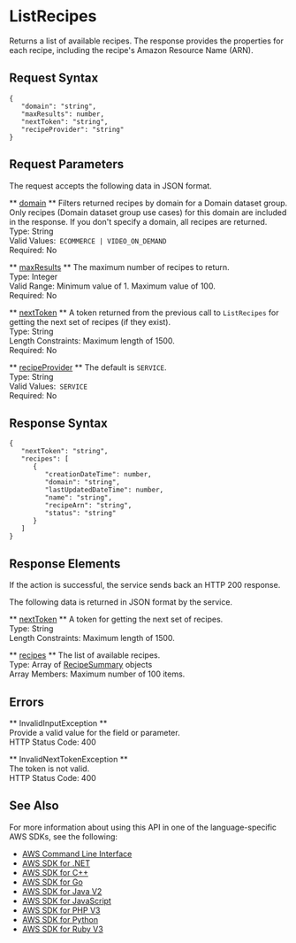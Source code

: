 # ListRecipes<a name="API_ListRecipes"></a>

Returns a list of available recipes\. The response provides the properties for each recipe, including the recipe's Amazon Resource Name \(ARN\)\.

## Request Syntax<a name="API_ListRecipes_RequestSyntax"></a>

```
{
   "domain": "string",
   "maxResults": number,
   "nextToken": "string",
   "recipeProvider": "string"
}
```

## Request Parameters<a name="API_ListRecipes_RequestParameters"></a>

The request accepts the following data in JSON format\.

 ** [domain](#API_ListRecipes_RequestSyntax) **   <a name="personalize-ListRecipes-request-domain"></a>
 Filters returned recipes by domain for a Domain dataset group\. Only recipes \(Domain dataset group use cases\) for this domain are included in the response\. If you don't specify a domain, all recipes are returned\.   
Type: String  
Valid Values:` ECOMMERCE | VIDEO_ON_DEMAND`   
Required: No

 ** [maxResults](#API_ListRecipes_RequestSyntax) **   <a name="personalize-ListRecipes-request-maxResults"></a>
The maximum number of recipes to return\.  
Type: Integer  
Valid Range: Minimum value of 1\. Maximum value of 100\.  
Required: No

 ** [nextToken](#API_ListRecipes_RequestSyntax) **   <a name="personalize-ListRecipes-request-nextToken"></a>
A token returned from the previous call to `ListRecipes` for getting the next set of recipes \(if they exist\)\.  
Type: String  
Length Constraints: Maximum length of 1500\.  
Required: No

 ** [recipeProvider](#API_ListRecipes_RequestSyntax) **   <a name="personalize-ListRecipes-request-recipeProvider"></a>
The default is `SERVICE`\.  
Type: String  
Valid Values:` SERVICE`   
Required: No

## Response Syntax<a name="API_ListRecipes_ResponseSyntax"></a>

```
{
   "nextToken": "string",
   "recipes": [ 
      { 
         "creationDateTime": number,
         "domain": "string",
         "lastUpdatedDateTime": number,
         "name": "string",
         "recipeArn": "string",
         "status": "string"
      }
   ]
}
```

## Response Elements<a name="API_ListRecipes_ResponseElements"></a>

If the action is successful, the service sends back an HTTP 200 response\.

The following data is returned in JSON format by the service\.

 ** [nextToken](#API_ListRecipes_ResponseSyntax) **   <a name="personalize-ListRecipes-response-nextToken"></a>
A token for getting the next set of recipes\.  
Type: String  
Length Constraints: Maximum length of 1500\.

 ** [recipes](#API_ListRecipes_ResponseSyntax) **   <a name="personalize-ListRecipes-response-recipes"></a>
The list of available recipes\.  
Type: Array of [RecipeSummary](API_RecipeSummary.md) objects  
Array Members: Maximum number of 100 items\.

## Errors<a name="API_ListRecipes_Errors"></a>

 ** InvalidInputException **   
Provide a valid value for the field or parameter\.  
HTTP Status Code: 400

 ** InvalidNextTokenException **   
The token is not valid\.  
HTTP Status Code: 400

## See Also<a name="API_ListRecipes_SeeAlso"></a>

For more information about using this API in one of the language\-specific AWS SDKs, see the following:
+  [AWS Command Line Interface](https://docs.aws.amazon.com/goto/aws-cli/personalize-2018-05-22/ListRecipes) 
+  [AWS SDK for \.NET](https://docs.aws.amazon.com/goto/DotNetSDKV3/personalize-2018-05-22/ListRecipes) 
+  [AWS SDK for C\+\+](https://docs.aws.amazon.com/goto/SdkForCpp/personalize-2018-05-22/ListRecipes) 
+  [AWS SDK for Go](https://docs.aws.amazon.com/goto/SdkForGoV1/personalize-2018-05-22/ListRecipes) 
+  [AWS SDK for Java V2](https://docs.aws.amazon.com/goto/SdkForJavaV2/personalize-2018-05-22/ListRecipes) 
+  [AWS SDK for JavaScript](https://docs.aws.amazon.com/goto/AWSJavaScriptSDK/personalize-2018-05-22/ListRecipes) 
+  [AWS SDK for PHP V3](https://docs.aws.amazon.com/goto/SdkForPHPV3/personalize-2018-05-22/ListRecipes) 
+  [AWS SDK for Python](https://docs.aws.amazon.com/goto/boto3/personalize-2018-05-22/ListRecipes) 
+  [AWS SDK for Ruby V3](https://docs.aws.amazon.com/goto/SdkForRubyV3/personalize-2018-05-22/ListRecipes) 